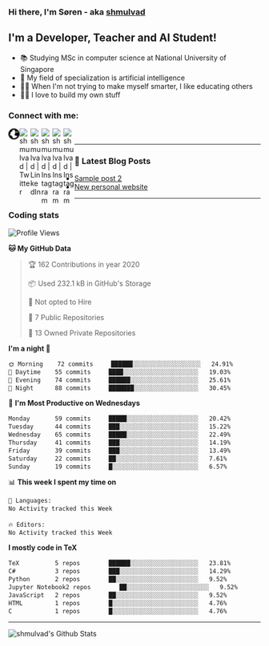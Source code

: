 ### Hi there, I'm Søren - aka [shmulvad][website]

## I'm a Developer, Teacher and AI Student!
- 📚 Studying MSc in computer science at National University of Singapore
- 🧠 My field of specialization is artificial intelligence
- 👨‍🏫 When I'm not trying to make myself smarter, I like educating others
- 👨‍💻 I love to build my own stuff

### Connect with me:

[<img align="left" alt="shmulvad.com" width="22px" src="https://raw.githubusercontent.com/iconic/open-iconic/master/svg/globe.svg" />][website]

[<img align="left" alt="shmulvad | Twitter" width="22px" src="https://cdn.jsdelivr.net/npm/simple-icons@v3/icons/twitter.svg" />][twitter]

[<img align="left" alt="shmulvad | LinkedIn" width="22px" src="https://cdn.jsdelivr.net/npm/simple-icons@v3/icons/linkedin.svg" />][linkedin]

[<img align="left" alt="shmulvad | Instagram" width="22px" src="https://cdn.jsdelivr.net/npm/simple-icons@v3/icons/instagram.svg" />][instagram]

[<img align="left" alt="shmulvad | Instagram" width="22px" src="https://cdn.jsdelivr.net/npm/simple-icons@v3/icons/stackoverflow.svg" />][stackOverflow]

[<img align="left" alt="shmulvad | Instagram" width="22px" src="https://cdn.jsdelivr.net/npm/simple-icons@v3/icons/gmail.svg" />][mail]

<br />

---

### 📕 Latest Blog Posts
<!-- BLOG-POST-LIST:START -->
- [Sample post 2](https://shmulvad.com/blog/sample2)
- [New personal website](https://shmulvad.com/blog/new-personal)
<!-- BLOG-POST-LIST:END -->

---

### Coding stats
<!--START_SECTION:waka-->
![Profile Views](http://img.shields.io/badge/Profile%20Views-0-blue)

**🐱 My GitHub Data** 

> 🏆 162 Contributions in year 2020
 > 
> 📦 Used 232.1 kB in GitHub's Storage 
 > 
> 🚫 Not opted to Hire
 > 
> 📜 7 Public Repositories 
 > 
> 🔑 13 Owned Private Repositories 

**I'm a night 🦉** 

```text
🌞 Morning    72 commits     ██████░░░░░░░░░░░░░░░░░░░   24.91% 
🌆 Daytime    55 commits     ████░░░░░░░░░░░░░░░░░░░░░   19.03% 
🌃 Evening    74 commits     ██████░░░░░░░░░░░░░░░░░░░   25.61% 
🌙 Night      88 commits     ███████░░░░░░░░░░░░░░░░░░   30.45%

```
📅 **I'm Most Productive on Wednesdays** 

```text
Monday       59 commits     █████░░░░░░░░░░░░░░░░░░░░   20.42% 
Tuesday      44 commits     ███░░░░░░░░░░░░░░░░░░░░░░   15.22% 
Wednesday    65 commits     █████░░░░░░░░░░░░░░░░░░░░   22.49% 
Thursday     41 commits     ███░░░░░░░░░░░░░░░░░░░░░░   14.19% 
Friday       39 commits     ███░░░░░░░░░░░░░░░░░░░░░░   13.49% 
Saturday     22 commits     ██░░░░░░░░░░░░░░░░░░░░░░░   7.61% 
Sunday       19 commits     █░░░░░░░░░░░░░░░░░░░░░░░░   6.57%

```


📊 **This week I spent my time on** 

```text
💬 Languages: 
No Activity tracked this Week

🔥 Editors: 
No Activity tracked this Week

```

**I mostly code in TeX** 

```text
TeX          5 repos        ██████░░░░░░░░░░░░░░░░░░░   23.81% 
C#           3 repos        ███░░░░░░░░░░░░░░░░░░░░░░   14.29% 
Python       2 repos        ██░░░░░░░░░░░░░░░░░░░░░░░   9.52% 
Jupyter Notebook2 repos        ██░░░░░░░░░░░░░░░░░░░░░░░   9.52% 
JavaScript   2 repos        ██░░░░░░░░░░░░░░░░░░░░░░░   9.52% 
HTML         1 repos        █░░░░░░░░░░░░░░░░░░░░░░░░   4.76% 
C            1 repos        █░░░░░░░░░░░░░░░░░░░░░░░░   4.76%

```



<!--END_SECTION:waka-->

---

<img align="left" alt="shmulvad's Github Stats" src="https://github-readme-stats.vercel.app/api?username=shmulvad&show_icons=true&hide_border=true" />




[website]: https://shmulvad.com
[twitter]: https://twitter.com/shmulvad
[linkedin]: https://linkedin.com/in/shmulvad
[instagram]: https://instagram.com/shmulvad
[stackOverflow]: https://stackoverflow.com/users/9248793/shmulvad
[mail]: mailto:shmulvad@gmail.com
